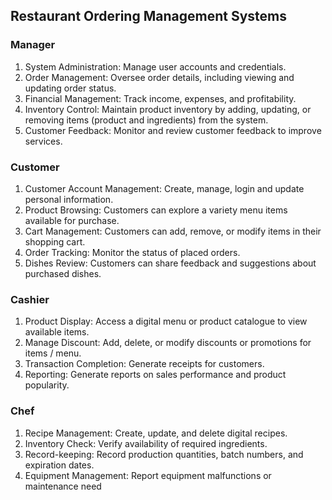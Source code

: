 ## Restaurant Ordering Management Systems

### Manager
1. System Administration: Manage user accounts and credentials.
2. Order Management: Oversee order details, including viewing and updating order status.
3. Financial Management: Track income, expenses, and profitability.
4. Inventory Control: Maintain product inventory by adding, updating, or removing items (product and ingredients) from the system.
5. Customer Feedback: Monitor and review customer feedback to improve services.

### Customer
1. Customer Account Management: Create, manage, login and update personal
information.
2. Product Browsing: Customers can explore a variety menu items available for
purchase.
3. Cart Management: Customers can add, remove, or modify items in their shopping
cart.
4. Order Tracking: Monitor the status of placed orders.
5. Dishes Review: Customers can share feedback and suggestions about purchased
dishes.

### Cashier
1. Product Display: Access a digital menu or product catalogue to view available items.
2. Manage Discount: Add, delete, or modify discounts or promotions for items / menu.
3. Transaction Completion: Generate receipts for customers.
4. Reporting: Generate reports on sales performance and product popularity.

### Chef
1. Recipe Management: Create, update, and delete digital recipes.
2. Inventory Check: Verify availability of required ingredients.
3. Record-keeping: Record production quantities, batch numbers, and expiration dates.
4. Equipment Management: Report equipment malfunctions or maintenance need
